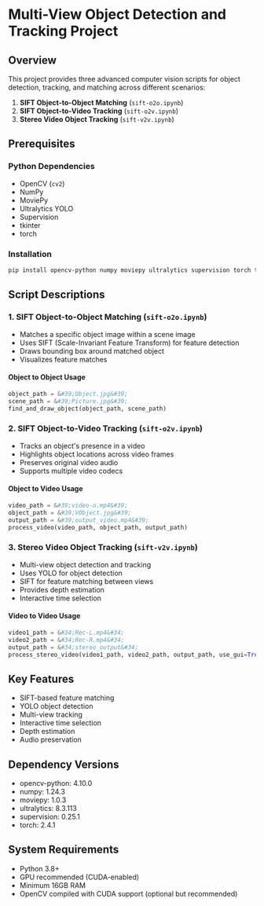 # Multi-View Object Detection and Tracking Project

## Overview

This project provides three advanced computer vision scripts for object detection, tracking, and matching across different scenarios:

1. **SIFT Object-to-Object Matching** (`sift-o2o.ipynb`)
2. **SIFT Object-to-Video Tracking** (`sift-o2v.ipynb`)
3. **Stereo Video Object Tracking** (`sift-v2v.ipynb`)

## Prerequisites

### Python Dependencies

- OpenCV (`cv2`)
- NumPy
- MoviePy
- Ultralytics YOLO
- Supervision
- tkinter
- torch

### Installation

```bash
pip install opencv-python numpy moviepy ultralytics supervision torch tkinter
```

## Script Descriptions

### 1. SIFT Object-to-Object Matching (`sift-o2o.ipynb`)

- Matches a specific object image within a scene image
- Uses SIFT (Scale-Invariant Feature Transform) for feature detection
- Draws bounding box around matched object
- Visualizes feature matches

#### Object to Object Usage

```python
object_path = &#39;Object.jpg&#39;
scene_path = &#39;Picture.jpg&#39;
find_and_draw_object(object_path, scene_path)
```

### 2. SIFT Object-to-Video Tracking (`sift-o2v.ipynb`)

- Tracks an object&#39;s presence in a video
- Highlights object locations across video frames
- Preserves original video audio
- Supports multiple video codecs

#### Object to Video Usage

```python
video_path = &#39;video-o.mp4&#39;
object_path = &#39;VObject.jpg&#39;
output_path = &#39;output_video.mp4&#39;
process_video(video_path, object_path, output_path)
```

### 3. Stereo Video Object Tracking (`sift-v2v.ipynb`)

- Multi-view object detection and tracking
- Uses YOLO for object detection
- SIFT for feature matching between views
- Provides depth estimation
- Interactive time selection

#### Video to Video Usage

```python
video1_path = &#34;Rec-L.mp4&#34;
video2_path = &#34;Rec-R.mp4&#34;
output_path = &#34;stereo_output&#34;
process_stereo_video(video1_path, video2_path, output_path, use_gui=True)
```

## Key Features

- SIFT-based feature matching
- YOLO object detection
- Multi-view tracking
- Interactive time selection
- Depth estimation
- Audio preservation

## Dependency Versions

- opencv-python: 4.10.0
- numpy: 1.24.3
- moviepy: 1.0.3
- ultralytics: 8.3.113
- supervision: 0.25.1
- torch: 2.4.1

## System Requirements

- Python 3.8+
- GPU recommended (CUDA-enabled)
- Minimum 16GB RAM
- OpenCV compiled with CUDA support (optional but recommended)
